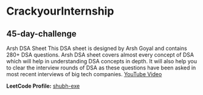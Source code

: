 # CrackyourInternship


## 45-day-challenge

Arsh DSA Sheet
This DSA sheet is designed by Arsh Goyal and contains 280+ DSA questions. Arsh DSA sheet covers almost every concept of DSA which will help in understanding DSA concepts in depth. It will also help you to clear the interview rounds of DSA as these questions have been asked in most recent interviews of big tech companies.
[YouTube Video](https://www.youtube.com/watch?v=1iUuMs-xU5Y)

**LeetCode Profile:** [shubh-exe](https://leetcode.com/u/shubh-exe/)